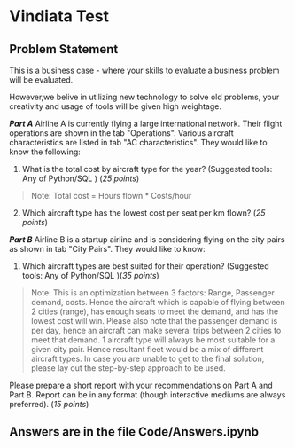 
# Vindiata Test 

## Problem Statement

This is a business case - where your skills to evaluate a business problem will be evaluated.

However,we belive in utilizing new technology to solve old problems, your creativity and usage of tools will be given high weightage.	


***Part A*** Airline A is currently flying a large international network. Their flight operations are shown in the tab "Operations". Various aircraft characteristics are listed in tab "AC characteristics". They would like to know the following:

1. What is the total cost by aircraft type for the year? (Suggested tools: Any of Python/SQL ) (*25 points*)
> Note: Total cost = Hours flown * Costs/hour 

2. Which aircraft type  has the lowest cost per seat per km flown? (*25 points*)


***Part B*** Airline B is a startup airline and is considering flying on the city pairs as shown in tab "City Pairs". They would like to know:

1. Which aircraft types are best suited for their operation?  (Suggested tools: Any of Python/SQL )(*35 points*)

> Note: This is an optimization between 3 factors: Range, Passenger demand, costs. 
Hence the aircraft which is capable of flying between 2 cities (range), has enough seats to meet the demand, and has the lowest cost will win. 
 Please also note that the passenger demand is per day, hence an aircraft can make several trips between 2 cities to meet that demand.
1 aircraft type will always be most suitable for a given city pair. Hence resultant fleet would be a mix of different aircraft types.
In case you are unable to get to the final solution, please lay out the step-by-step approach to be used.


Please prepare a short report with your recommendations on Part A and Part B. Report can be in any format (though interactive mediums are always preferred). (*15 points*)

## Answers are in the file Code/Answers.ipynb